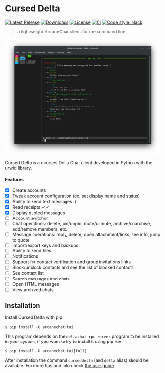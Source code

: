 # Cursed Delta

[![Latest Release](https://img.shields.io/pypi/v/arcanechat-tui.svg)](https://pypi.org/project/arcanechat-tui)
[![Downloads](https://pepy.tech/badge/arcanechat-tui)](https://pepy.tech/project/arcanechat-tui)
[![License](https://img.shields.io/pypi/l/arcanechat-tui.svg)](https://pypi.org/project/arcanechat-tui)
[![CI](https://github.com/ArcaneChat/arcanechat-tui/actions/workflows/python-ci.yml/badge.svg)](https://github.com/ArcaneChat/arcanechat-tui/actions/workflows/python-ci.yml)
[![Code style: black](https://img.shields.io/badge/code%20style-black-000000.svg)](https://github.com/psf/black)

> a lightweight ArcaneChat client for the command line

<p align="center">
  <img src="https://github.com/ArcaneChat/arcanechat-tui/blob/main/screenshots/e1.png?raw=true" alt="screenshot of Cursed Delta"/>
</p>

Cursed Delta is a ncurses Delta Chat client developed in Python with the urwid library.

#### Features

- [X] Create accounts
- [X] Tweak account configuration (ex. set display name and status)
- [X] Ability to send text messages :)
- [X] Read receipts ✓✓
- [X] Display quoted messages
- [ ] Account switcher
- [ ] Chat operations: delete, pin/unpin, mute/unmute, archive/unarchive, add/remove members, etc.
- [ ] Message operations: reply, delete, open attachment/links, see info, jump to quote
- [ ] Import/export keys and backups
- [ ] Ability to send files
- [ ] Notifications
- [ ] Support for contact verification and group invitations links
- [ ] Block/unblock contacts and see the list of blocked contacts
- [ ] See contact list
- [ ] Search messages and chats
- [ ] Open HTML messages
- [ ] View archived chats

## Installation

Install Cursed Delta with pip:

```
$ pip install -U arcanechat-tui
```

This program depends on the `deltachat-rpc-server` program to be installed in your system,
if you want to try to install it using pip run:

```
$ pip install -U arcanechat-tui[full]
```

After installation the command `curseddelta` (and `delta` alias) should be available.
For more tips and info check [the user guide](https://github.com/ArcaneChat/arcanechat-tui/blob/main/docs/user-guide.md)
